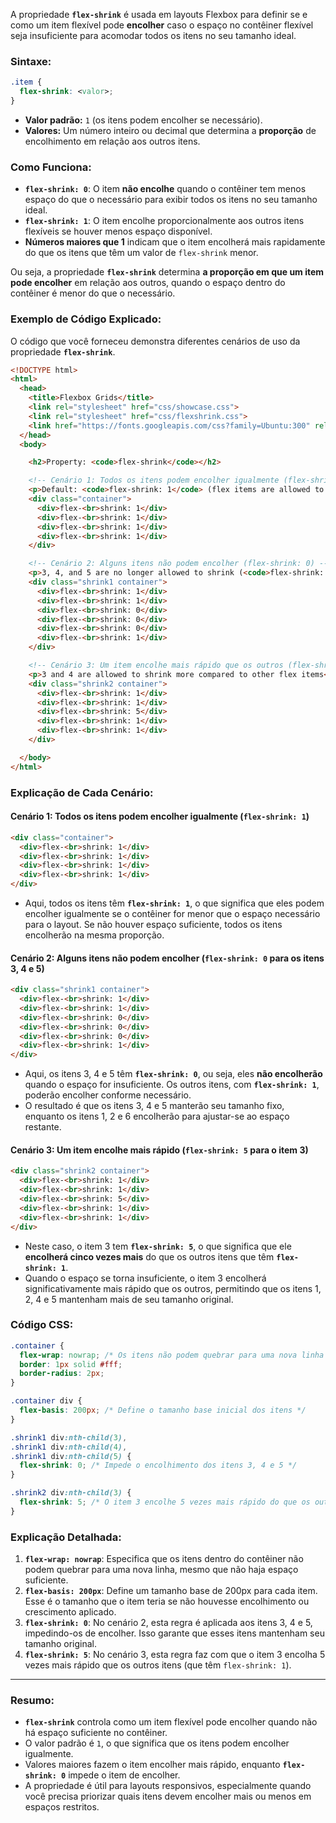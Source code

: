 A propriedade **`flex-shrink`** é usada em layouts Flexbox para definir se e como um item flexível pode **encolher** caso o espaço no contêiner flexível seja insuficiente para acomodar todos os itens no seu tamanho ideal.

### Sintaxe:

```css
.item {
  flex-shrink: <valor>;
}
```

- **Valor padrão:** `1` (os itens podem encolher se necessário).
- **Valores:** Um número inteiro ou decimal que determina a **proporção** de encolhimento em relação aos outros itens.

### Como Funciona:

- **`flex-shrink: 0`**: O item **não encolhe** quando o contêiner tem menos espaço do que o necessário para exibir todos os itens no seu tamanho ideal.
- **`flex-shrink: 1`**: O item encolhe proporcionalmente aos outros itens flexíveis se houver menos espaço disponível.
- **Números maiores que 1** indicam que o item encolherá mais rapidamente do que os itens que têm um valor de `flex-shrink` menor.

Ou seja, a propriedade **`flex-shrink`** determina **a proporção em que um item pode encolher** em relação aos outros, quando o espaço dentro do contêiner é menor do que o necessário.

### Exemplo de Código Explicado:

O código que você forneceu demonstra diferentes cenários de uso da propriedade **`flex-shrink`**.

```html
<!DOCTYPE html>
<html>
  <head>
    <title>Flexbox Grids</title>
    <link rel="stylesheet" href="css/showcase.css">
    <link rel="stylesheet" href="css/flexshrink.css">
    <link href="https://fonts.googleapis.com/css?family=Ubuntu:300" rel="stylesheet">
  </head>
  <body>

    <h2>Property: <code>flex-shrink</code></h2>

    <!-- Cenário 1: Todos os itens podem encolher igualmente (flex-shrink: 1) -->
    <p>Default: <code>flex-shrink: 1</code> (flex items are allowed to shrink to some degree)</p>
    <div class="container">
      <div>flex-<br>shrink: 1</div>
      <div>flex-<br>shrink: 1</div>
      <div>flex-<br>shrink: 1</div>
      <div>flex-<br>shrink: 1</div>
    </div>

    <!-- Cenário 2: Alguns itens não podem encolher (flex-shrink: 0) -->
    <p>3, 4, and 5 are no longer allowed to shrink (<code>flex-shrink: 0</code>)</p>
    <div class="shrink1 container">
      <div>flex-<br>shrink: 1</div>
      <div>flex-<br>shrink: 1</div>
      <div>flex-<br>shrink: 0</div>
      <div>flex-<br>shrink: 0</div>
      <div>flex-<br>shrink: 0</div>
      <div>flex-<br>shrink: 1</div>
    </div>

    <!-- Cenário 3: Um item encolhe mais rápido que os outros (flex-shrink: 5) -->
    <p>3 and 4 are allowed to shrink more compared to other flex items</p>
    <div class="shrink2 container">
      <div>flex-<br>shrink: 1</div>
      <div>flex-<br>shrink: 1</div>
      <div>flex-<br>shrink: 5</div>
      <div>flex-<br>shrink: 1</div>
      <div>flex-<br>shrink: 1</div>
    </div>

  </body>
</html>
```

### Explicação de Cada Cenário:

#### Cenário 1: Todos os itens podem encolher igualmente (`flex-shrink: 1`)
```html
<div class="container">
  <div>flex-<br>shrink: 1</div>
  <div>flex-<br>shrink: 1</div>
  <div>flex-<br>shrink: 1</div>
  <div>flex-<br>shrink: 1</div>
</div>
```
- Aqui, todos os itens têm **`flex-shrink: 1`**, o que significa que eles podem encolher igualmente se o contêiner for menor que o espaço necessário para o layout. Se não houver espaço suficiente, todos os itens encolherão na mesma proporção.

#### Cenário 2: Alguns itens não podem encolher (`flex-shrink: 0` para os itens 3, 4 e 5)
```html
<div class="shrink1 container">
  <div>flex-<br>shrink: 1</div>
  <div>flex-<br>shrink: 1</div>
  <div>flex-<br>shrink: 0</div>
  <div>flex-<br>shrink: 0</div>
  <div>flex-<br>shrink: 0</div>
  <div>flex-<br>shrink: 1</div>
</div>
```
- Aqui, os itens 3, 4 e 5 têm **`flex-shrink: 0`**, ou seja, eles **não encolherão** quando o espaço for insuficiente. Os outros itens, com **`flex-shrink: 1`**, poderão encolher conforme necessário.
- O resultado é que os itens 3, 4 e 5 manterão seu tamanho fixo, enquanto os itens 1, 2 e 6 encolherão para ajustar-se ao espaço restante.

#### Cenário 3: Um item encolhe mais rápido (`flex-shrink: 5` para o item 3)
```html
<div class="shrink2 container">
  <div>flex-<br>shrink: 1</div>
  <div>flex-<br>shrink: 1</div>
  <div>flex-<br>shrink: 5</div>
  <div>flex-<br>shrink: 1</div>
  <div>flex-<br>shrink: 1</div>
</div>
```
- Neste caso, o item 3 tem **`flex-shrink: 5`**, o que significa que ele **encolherá cinco vezes mais** do que os outros itens que têm **`flex-shrink: 1`**.
- Quando o espaço se torna insuficiente, o item 3 encolherá significativamente mais rápido que os outros, permitindo que os itens 1, 2, 4 e 5 mantenham mais de seu tamanho original.

### Código CSS:

```css
.container {
  flex-wrap: nowrap; /* Os itens não podem quebrar para uma nova linha */
  border: 1px solid #fff;
  border-radius: 2px;
}

.container div {
  flex-basis: 200px; /* Define o tamanho base inicial dos itens */
}

.shrink1 div:nth-child(3),
.shrink1 div:nth-child(4),
.shrink1 div:nth-child(5) {
  flex-shrink: 0; /* Impede o encolhimento dos itens 3, 4 e 5 */
}

.shrink2 div:nth-child(3) {
  flex-shrink: 5; /* O item 3 encolhe 5 vezes mais rápido do que os outros */
}
```

### Explicação Detalhada:

1. **`flex-wrap: nowrap`**: Especifica que os itens dentro do contêiner não podem quebrar para uma nova linha, mesmo que não haja espaço suficiente.
2. **`flex-basis: 200px`**: Define um tamanho base de 200px para cada item. Esse é o tamanho que o item teria se não houvesse encolhimento ou crescimento aplicado.
3. **`flex-shrink: 0`**: No cenário 2, esta regra é aplicada aos itens 3, 4 e 5, impedindo-os de encolher. Isso garante que esses itens mantenham seu tamanho original.
4. **`flex-shrink: 5`**: No cenário 3, esta regra faz com que o item 3 encolha 5 vezes mais rápido que os outros itens (que têm `flex-shrink: 1`).

---

### Resumo:

- **`flex-shrink`** controla como um item flexível pode encolher quando não há espaço suficiente no contêiner.
- O valor padrão é `1`, o que significa que os itens podem encolher igualmente.
- Valores maiores fazem o item encolher mais rápido, enquanto **`flex-shrink: 0`** impede o item de encolher.
- A propriedade é útil para layouts responsivos, especialmente quando você precisa priorizar quais itens devem encolher mais ou menos em espaços restritos.